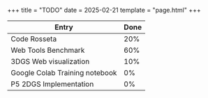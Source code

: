 +++
title = "TODO"
date = 2025-02-21
template = "page.html"
+++

<table>
<thead>
<tr>
<th class="width-min">
Entry
</th>
<th class="width-auto">
Done
</th>
</tr>
</thead>
<tbody>
  <tr>
    <td>
      Code Rosseta
    </td>
    <td>
        20%
    </td>
  </tr>
  <tr>
    <td>
      Web Tools Benchmark
    </td>
    <td>
        60%
    </td>
  </tr>
  <tr>
    <td>
      3DGS Web visualization
    </td>
    <td>
       10%
    </td>
  </tr>
    <tr>
     <td>Google Colab Training notebook</td>
     <td>
        0%
     </td>
   </tr>
   <tr>
      <td> P5 2DGS Implementation</td>
      <td>
        0%
      </td>
    </tr>
  </tbody>
</table>

